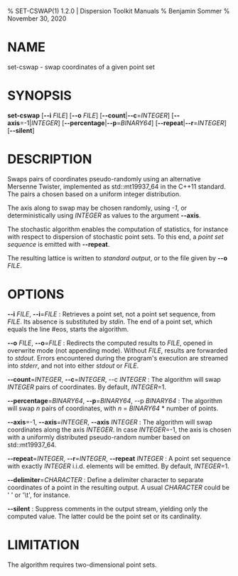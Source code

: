 % SET-CSWAP(1) 1.2.0 | Dispersion Toolkit Manuals
% Benjamin Sommer
% November 30, 2020

# NAME

set-cswap - swap coordinates of a given point set

# SYNOPSIS

**set-cswap** [**\--i** *FILE*] [**\--o** *FILE*]  [**\--count**|**\--c**=*INTEGER*] [**\--axis**=-1|*INTEGER*] [**\--percentage**|**\--p**=*BINARY64*] [**\--repeat**|**\--r**=*INTEGER*] [**\--silent**]

# DESCRIPTION

Swaps pairs of coordinates pseudo-randomly using an alternative Mersenne Twister, implemented as std::mt19937_64 in the C++11 standard. The pairs a chosen based on a uniform integer distribution.

The axis along to swap may be chosen randomly, using *-1*, or deterministically using *INTEGER* as values to the argument **\--axis**.

The stochastic algorithm enables the computation of statistics, for instance with respect to dispersion of stochastic point sets. To this end, a *point set sequence* is emitted with **\--repeat**.

The resulting lattice is written to *standard output*, or to the file given by **\--o** *FILE*.

# OPTIONS

**\--i** *FILE*, **\--i**=*FILE*
:   Retrieves a point set, not a point set sequence, from *FILE*. Its absence is substituted by *stdin*. The end of a point set, which equals the line #eos, starts the algorithm.

**\--o** *FILE*, **\--o**=*FILE*
:   Redirects the computed results to *FILE*, opened in overwrite mode (not appending mode). Without *FILE*, results are forwarded to *stdout*. Errors encountered during the program's execution are streamed into *stderr*, and not into either *stdout* or *FILE*.

**\--count**=*INTEGER*, **\--c**=*INTEGER*, --c *INTEGER*
:   The algorithm will swap *INTEGER* pairs of coordinates. By default, *INTEGER*=1.

**\--percentage**=*BINARY64*, **\--p**=*BINARY64*, --p *BINARY64*
:   The algorithm will swap *n* pairs of coordinates, with *n* = *BINARY64* * number of points.

**\--axis**=-1, **\--axis**=*INTEGER*,  **\--axis** *INTEGER*
:   The algorithm will swap coordinates along the axis *INTEGER*. In case *INTEGER*=-1, the axis is chosen with a uniformly distributed pseudo-random number based on std::mt19937_64.

**\--repeat**=*INTEGER*, **\--r**=*INTEGER*,  **\--repeat** *INTEGER*
:   A point set sequence with exactly *INTEGER* i.i.d. elements will be emitted. By default, *INTEGER*=1.

**\--delimiter**=*CHARACTER*
:   Define a delimiter character to separate coordinates of a point in the resulting output. A usual *CHARACTER* could be \' \' or \'\\t\', for instance.

**\--silent**
:   Suppress comments in the output stream, yielding only the computed value. The latter could be the point set or its cardinality.

# LIMITATION

The algorithm requires two-dimensional point sets.